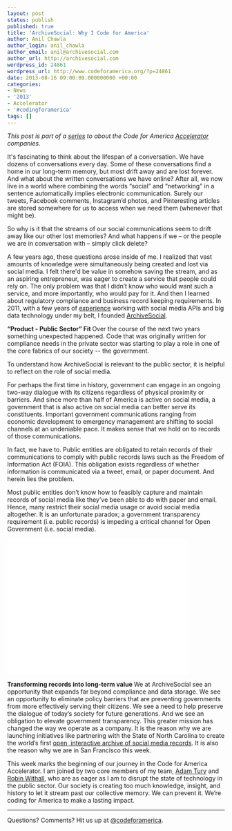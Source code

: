 ```yaml
---
layout: post
status: publish
published: true
title: 'ArchiveSocial: Why I Code for America'
author: Anil Chawla
author_login: anil_chawla
author_email: anil@archivesocial.com
author_url: http://archivesocial.com
wordpress_id: 24861
wordpress_url: http://www.codeforamerica.org/?p=24861
date: 2013-08-16 09:00:09.000000000 +00:00
categories:
- News
- '2013'
- Accelerator
- '#codingforamerica'
tags: []
---
```

<p style="text-align: left;"><em>This post is part of a <a href="http://codeforamerica.org/category/accelerator">series</a> to about the Code for America <a href="http://codeforamerica.org/accelerator">Accelerator</a> companies.
</em></p>
<p style="text-align: left;">It's fascinating to think about the lifespan of a conversation. We have dozens of conversations every day. Some of these conversations find a home in our long-term memory, but most drift away and are lost forever. And what about the written conversations we have online? After all, we now live in a world where combining the words “social” and “networking” in a sentence automatically implies electronic communication. Surely our tweets, Facebook comments, Instagram’d photos, and Pinteresting articles are stored somewhere for us to access when we need them (whenever that might be).</p>
So why is it that the streams of our social communications seem to drift away like our other lost memories? And what happens if we – or the people we are in conversation with – simply click delete?

A few years ago, these questions arose inside of me. I realized that vast amounts of knowledge were simultaneously being created and lost via social media. I felt there'd be value in somehow saving the stream, and as an aspiring entrepreneur, was eager to create a service that people could rely on. The only problem was that I didn’t know who would want such a service, and more importantly, who would pay for it. And then I learned about regulatory compliance and business record keeping requirements. In 2011, with a few years of <a href="http://www.linkedin.com/in/anilchawla">experience</a> working with social media APIs and big data technology under my belt, I founded <a href="http://archivesocial.com/">ArchiveSocial</a>.

<strong>“Product - Public Sector” Fit
</strong>Over the course of the next two years something unexpected happened. Code that was originally written for compliance needs in the private sector was starting to play a role in one of the core fabrics of our society -- the government.

To understand how ArchiveSocial is relevant to the public sector, it is helpful to reflect on the role of social media.

For perhaps the first time in history, government can engage in an ongoing two-way dialogue with its citizens regardless of physical proximity or barriers. And since more than half of America is active on social media, a government that is also active on social media can better serve its constituents. Important government communications ranging from economic development to emergency management are shifting to social channels at an undeniable pace. It makes sense that we hold on to records of those communications.

In fact, we have to. Public entities are obligated to retain records of their communications to comply with public records laws such as the Freedom of Information Act (FOIA). This obligation exists regardless of whether information is communicated via a tweet, email, or paper document. And herein lies the problem.

Most public entities don’t know how to feasibly capture and maintain records of social media like they’ve been able to do with paper and email. Hence, many restrict their social media usage or avoid social media altogether. It is an unfortunate paradox; a government transparency requirement (i.e. public records) is impeding a critical channel for Open Government (i.e. social media).

<iframe src="//www.youtube.com/embed/pelRBEoP0lE" height="315" width="420" allowfullscreen="" frameborder="0"></iframe>

<strong>Transforming records into long-term value
</strong>We at ArchiveSocial see an opportunity that expands far beyond compliance and data storage. We see an opportunity to eliminate policy barriers that are preventing governments from more effectively serving their citizens. We see a need to help preserve the dialogue of today’s society for future generations. And we see an obligation to elevate government transparency. This greater mission has changed the way we operate as a company. It is the reason why we are launching initiatives like partnering with the State of North Carolina to create the world’s first <a href="http://nc.gov.archivesocial.com/">open, interactive archive of social media records</a>. It is also the reason why we are in San Francisco this week.

This week marks the beginning of our journey in the Code for America Accelerator. I am joined by two core members of my team, <a href="http://www.linkedin.com/in/adamtury">Adam Tury</a> and <a href="http://www.linkedin.com/in/robinwithall&quot;">Robin Withall</a>, who are as eager as I am to disrupt the state of technology in the public sector. Our society is creating too much knowledge, insight, and history to let it stream past our collective memory. We can prevent it. We’re coding for America to make a lasting impact.

<hr />

Questions? Comments? Hit us up at <a href="http://twitter.com/codeforamerica">@codeforamerica</a>.
